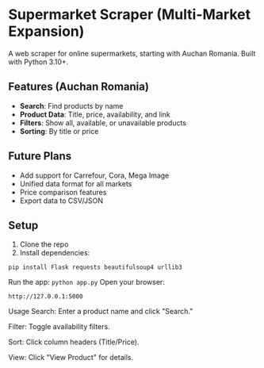 # Supermarket Scraper (Multi-Market Expansion)

A web scraper for online supermarkets, starting with Auchan Romania. Built with Python 3.10+.

## Features (Auchan Romania)
- **Search**: Find products by name
- **Product Data**: Title, price, availability, and link
- **Filters**: Show all, available, or unavailable products
- **Sorting**: By title or price

## Future Plans
- Add support for Carrefour, Cora, Mega Image
- Unified data format for all markets
- Price comparison features
- Export data to CSV/JSON

## Setup

1. Clone the repo
2. Install dependencies:
```
pip install Flask requests beautifulsoup4 urllib3
```
Run the app:
```python app.py```
Open your browser:
```
http://127.0.0.1:5000
```
Usage
Search: Enter a product name and click "Search."

Filter: Toggle availability filters.

Sort: Click column headers (Title/Price).

View: Click "View Product" for details.
